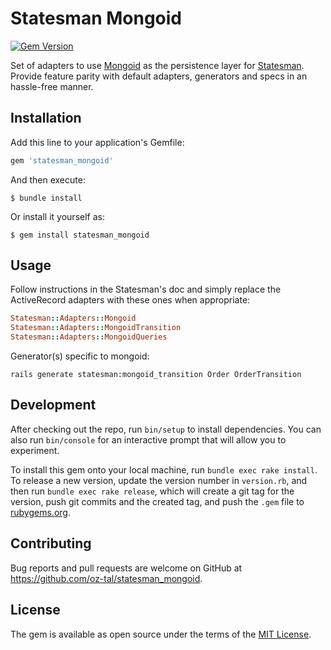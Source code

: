 # Statesman Mongoid

[![Gem Version](https://badge.fury.io/rb/statesman_mongoid.svg)](https://badge.fury.io/rb/statesman_mongoid)

Set of adapters to use [Mongoid](https://github.com/mongodb/mongoid) as the persistence layer for [Statesman](https://github.com/gocardless/statesman). Provide feature parity with default adapters, generators and specs in an hassle-free manner.

## Installation

Add this line to your application's Gemfile:

```ruby
gem 'statesman_mongoid'
```

And then execute:

    $ bundle install

Or install it yourself as:

    $ gem install statesman_mongoid

## Usage

Follow instructions in the Statesman's doc and simply replace the ActiveRecord adapters with these ones when appropriate:
``` ruby
Statesman::Adapters::Mongoid
Statesman::Adapters::MongoidTransition
Statesman::Adapters::MongoidQueries
```

Generator(s) specific to mongoid:
```
rails generate statesman:mongoid_transition Order OrderTransition
```

## Development

After checking out the repo, run `bin/setup` to install dependencies. You can also run `bin/console` for an interactive prompt that will allow you to experiment.

To install this gem onto your local machine, run `bundle exec rake install`. To release a new version, update the version number in `version.rb`, and then run `bundle exec rake release`, which will create a git tag for the version, push git commits and the created tag, and push the `.gem` file to [rubygems.org](https://rubygems.org).

## Contributing

Bug reports and pull requests are welcome on GitHub at https://github.com/oz-tal/statesman_mongoid.

## License

The gem is available as open source under the terms of the [MIT License](https://opensource.org/licenses/MIT).

